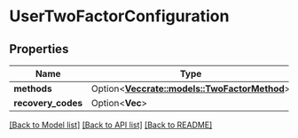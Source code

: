 # UserTwoFactorConfiguration

## Properties

Name | Type | Description | Notes
------------ | ------------- | ------------- | -------------
**methods** | Option<[**Vec<crate::models::TwoFactorMethod>**](TwoFactorMethod.md)> |  | [optional]
**recovery_codes** | Option<**Vec<String>**> |  | [optional]

[[Back to Model list]](../README.md#documentation-for-models) [[Back to API list]](../README.md#documentation-for-api-endpoints) [[Back to README]](../README.md)


